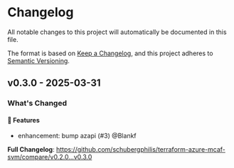 # Changelog

All notable changes to this project will automatically be documented in this file.

The format is based on [Keep a Changelog](https://keepachangelog.com/en/1.0.0/), and this project adheres to [Semantic Versioning](https://semver.org/spec/v2.0.0.html).

## v0.3.0 - 2025-03-31

### What's Changed

#### 🚀 Features

* enhancement: bump azapi (#3) @Blankf

**Full Changelog**: https://github.com/schubergphilis/terraform-azure-mcaf-svm/compare/v0.2.0...v0.3.0
